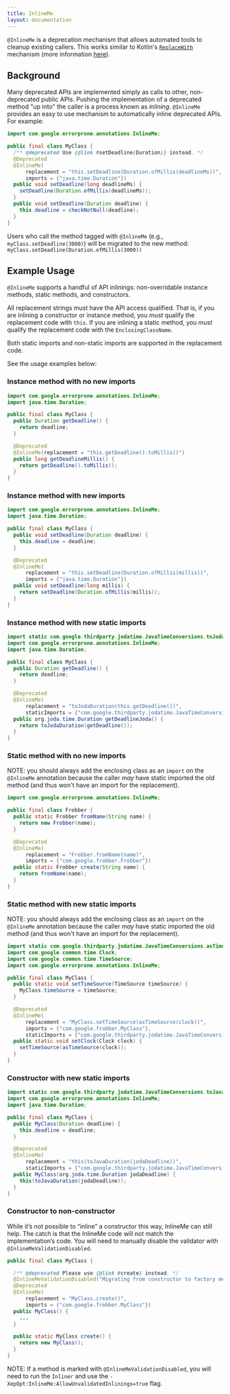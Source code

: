 ```yaml
---
title: InlineMe
layout: documentation
---
```


`@InlineMe` is a deprecation mechanism that allows automated tools to cleanup
existing callers. This works similar to Kotlin's
[`ReplaceWith`](https://kotlinlang.org/api/latest/jvm/stdlib/kotlin/-replace-with/)
mechanism (more information
[here](https://readyset.build/kotlin-deprecation-goodies-a35a397aa9b5)).

## Background

Many deprecated APIs are implemented simply as calls to other, non-deprecated
public APIs. Pushing the implementation of a deprecated method "up into" the
caller is a process known as _inlining_. `@InlineMe` provides an easy to use
mechanism to automatically inline deprecated APIs. For example:

```java
import com.google.errorprone.annotations.InlineMe;

public final class MyClass {
  /** @deprecated Use {@link #setDeadline(Duration)} instead. */
  @Deprecated
  @InlineMe(
      replacement = "this.setDeadline(Duration.ofMillis(deadlineMs))",
      imports = {"java.time.Duration"})
  public void setDeadline(long deadlineMs) {
    setDeadline(Duration.ofMillis(deadlineMs));
  }
  public void setDeadline(Duration deadline) {
    this.deadline = checkNotNull(deadline);
  }
}
```

Users who call the method tagged with `@InlineMe` (e.g.,
`myClass.setDeadline(3000)`) will be migrated to the new method:
`myClass.setDeadline(Duration.ofMillis(3000))`

<!-- TODO(kak): add instructions on how to run the Inliner in patch mode -->

## Example Usage

`@InlineMe` supports a handful of API inlinings: non-overridable instance
methods, static methods, and constructors.

All replacement strings must have the API access qualified. That is, if you are
inlining a constructor or instance method, you *must* qualify the replacement
code with `this`. If you are inlining a static method, you *must* qualify the
replacement code with the `EnclosingClassName`.

Both static imports and non-static imports are supported in the replacement
code.

See the usage examples below:

### Instance method with no new imports

```java
import com.google.errorprone.annotations.InlineMe;
import java.time.Duration;

public final class MyClass {
  public Duration getDeadline() {
    return deadline;
  }

  @Deprecated
  @InlineMe(replacement = "this.getDeadline().toMillis()")
  public long getDeadlineMillis() {
    return getDeadline().toMillis();
  }
}
```

### Instance method with new imports

```java
import com.google.errorprone.annotations.InlineMe;
import java.time.Duration;

public final class MyClass {
  public void setDeadline(Duration deadline) {
    this.deadline = deadline;
  }

  @Deprecated
  @InlineMe(
      replacement = "this.setDeadline(Duration.ofMillis(millis))",
      imports = {"java.time.Duration"})
  public void setDeadline(long millis) {
    return setDeadline(Duration.ofMillis(millis));
  }
}
```

### Instance method with new static imports

```java
import static com.google.thirdparty.jodatime.JavaTimeConversions.toJodaDuration;
import com.google.errorprone.annotations.InlineMe;
import java.time.Duration;

public final class MyClass {
  public Duration getDeadline() {
    return deadline;
  }

  @Deprecated
  @InlineMe(
      replacement = "toJodaDuration(this.getDeadline())",
      staticImports = {"com.google.thirdparty.jodatime.JavaTimeConversions.toJodaDuration"})
  public org.joda.time.Duration getDeadlineJoda() {
    return toJodaDuration(getDeadline());
  }
}
```

### Static method with no new imports

NOTE: you should always add the enclosing class as an `import` on the
`@InlineMe` annotation because the caller _may_ have static imported the old
method (and thus won't have an import for the replacement).

```java
import com.google.errorprone.annotations.InlineMe;

public final class Frobber {
  public static Frobber fromName(String name) {
    return new Frobber(name);
  }

  @Deprecated
  @InlineMe(
      replacement = "Frobber.fromName(name)",
      imports = {"com.google.frobber.Frobber"})
  public static Frobber create(String name) {
    return fromName(name);
  }
}
```

### Static method with new static imports

NOTE: you should always add the enclosing class as an `import` on the
`@InlineMe` annotation because the caller _may_ have static imported the old
method (and thus won't have an import for the replacement).

```java
import static com.google.thirdparty.jodatime.JavaTimeConversions.asTimeSource;
import com.google.common.time.Clock;
import com.google.common.time.TimeSource;
import com.google.errorprone.annotations.InlineMe;

public final class MyClass {
  public static void setTimeSource(TimeSource timeSource) {
    MyClass.timeSource = timeSource;
  }

  @Deprecated
  @InlineMe(
      replacement = "MyClass.setTimeSource(asTimeSource(clock))",
      imports = {"com.google.frobber.MyClass"},
      staticImports = {"com.google.thirdparty.jodatime.JavaTimeConversions.asTimeSource"})
  public static void setClock(Clock clock) {
    setTimeSource(asTimeSource(clock));
  }
}
```

### Constructor with new static imports

```java
import static com.google.thirdparty.jodatime.JavaTimeConversions.toJavaDuration;
import com.google.errorprone.annotations.InlineMe;
import java.time.Duration;

public final class MyClass {
  public MyClass(Duration deadline) {
    this.deadline = deadline;
  }

  @Deprecated
  @InlineMe(
      replacement = "this(toJavaDuration(jodaDeadline))",
      staticImports = {"com.google.thirdparty.jodatime.JavaTimeConversions.toJavaDuration"})
  public MyClass(org.joda.time.Duration jodaDeadline) {
    this(toJavaDuration(jodaDeadline));
  }
}
```

### Constructor to non-constructor

While it’s not possible to “inline” a constructor this way, InlineMe can still
help. The catch is that the InlineMe code will not match the implementation’s
code. You will need to manually disable the validator with
`@InlineMeValidationDisabled`.

```java
public final class MyClass {

  /** @deprecated Please use {@link #create} instead. */
  @InlineMeValidationDisabled("Migrating from constructor to factory method")
  @Deprecated
  @InlineMe(
      replacement = "MyClass.create()",
      imports = {"com.google.frobber.MyClass"})
  public MyClass() {
    ...
  }

  public static MyClass create() {
    return new MyClass();
  }
}
```

NOTE: If a method is marked with `@InlineMeValidationDisabled`, you will need to
run the `Inliner` and use the `-XepOpt:InlineMe:AllowUnvalidatedInlinings=true`
flag.

